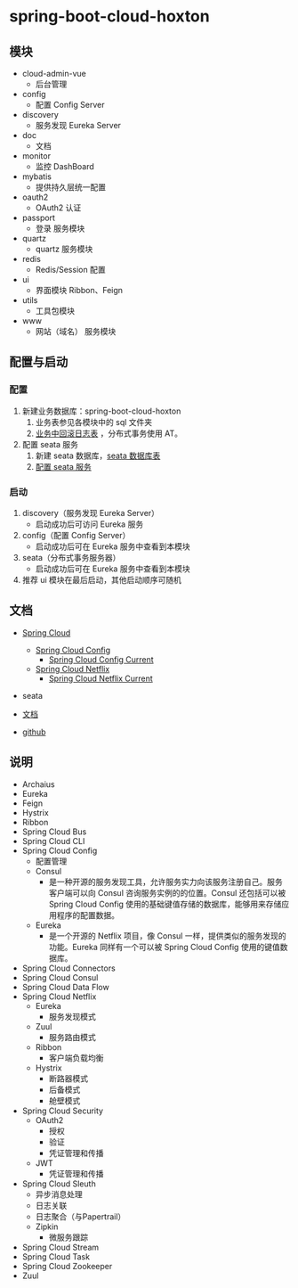 # spring-boot-cloud-hoxton

## 模块

- cloud-admin-vue
    - 后台管理
- config
    - 配置 Config Server
- discovery
    - 服务发现 Eureka Server
- doc
    - 文档
- monitor
    - 监控 DashBoard
- mybatis
    - 提供持久层统一配置
- oauth2
    - OAuth2 认证
- passport
    - 登录 服务模块
- quartz
    - quartz 服务模块
- redis
    - Redis/Session 配置
- ui
    - 界面模块 Ribbon、Feign
- utils
    - 工具包模块
- www
    - 网站（域名） 服务模块

## 配置与启动

### 配置

1. 新建业务数据库：spring-boot-cloud-hoxton
    1. 业务表参见各模块中的 sql 文件夹
    1. [业务中回滚日志表](https://github.com/seata/seata/tree/develop/script/client/at/db) ，分布式事务使用 AT。
1. 配置 seata 服务
    1. 新建 seata 数据库，[seata 数据库表](https://github.com/seata/seata/tree/develop/script/server/db)
    1. [配置 seata 服务](/doc/seata-server)

### 启动

1. discovery（服务发现 Eureka Server）
    - 启动成功后可访问 Eureka 服务
1. config（配置 Config Server）
    - 启动成功后可在 Eureka 服务中查看到本模块
1. seata（分布式事务服务器）
    - 启动成功后可在 Eureka 服务中查看到本模块
1. 推荐 ui 模块在最后启动，其他启动顺序可随机

## 文档

- [Spring Cloud](https://spring.io/projects/spring-cloud)
    - [Spring Cloud Config](https://spring.io/projects/spring-cloud-config)
        - [Spring Cloud Config Current](https://docs.spring.io/spring-cloud-config/docs/2.2.6.RELEASE/reference/html/)
    - [Spring Cloud Netflix](https://spring.io/projects/spring-cloud-netflix)
        - [Spring Cloud Netflix Current](https://docs.spring.io/spring-cloud-netflix/docs/2.2.6.RELEASE/reference/html/)

- seata
- [文档](https://seata.io/zh-cn)
- [github](https://github.com/seata/seata)

## 说明

- Archaius
- Eureka
- Feign
- Hystrix
- Ribbon
- Spring Cloud Bus
- Spring Cloud CLI
- Spring Cloud Config
    - 配置管理
    - Consul
        - 是一种开源的服务发现工具，允许服务实力向该服务注册自己。服务客户端可以向 Consul 咨询服务实例的的位置。Consul 还包括可以被 Spring Cloud Config
          使用的基础键值存储的数据库，能够用来存储应用程序的配置数据。
    - Eureka
        - 是一个开源的 Netflix 项目，像 Consul 一样，提供类似的服务发现的功能。Eureka 同样有一个可以被 Spring Cloud Config 使用的键值数据库。
- Spring Cloud Connectors
- Spring Cloud Consul
- Spring Cloud Data Flow
- Spring Cloud Netflix
    - Eureka
        - 服务发现模式
    - Zuul
        - 服务路由模式
    - Ribbon
        - 客户端负载均衡
    - Hystrix
        - 断路器模式
        - 后备模式
        - 舱壁模式
- Spring Cloud Security
    - OAuth2
        - 授权
        - 验证
        - 凭证管理和传播
    - JWT
        - 凭证管理和传播
- Spring Cloud Sleuth
    - 异步消息处理
    - 日志关联
    - 日志聚合（与Papertrail）
    - Zipkin
        - 微服务跟踪
- Spring Cloud Stream
- Spring Cloud Task
- Spring Cloud Zookeeper
- Zuul
